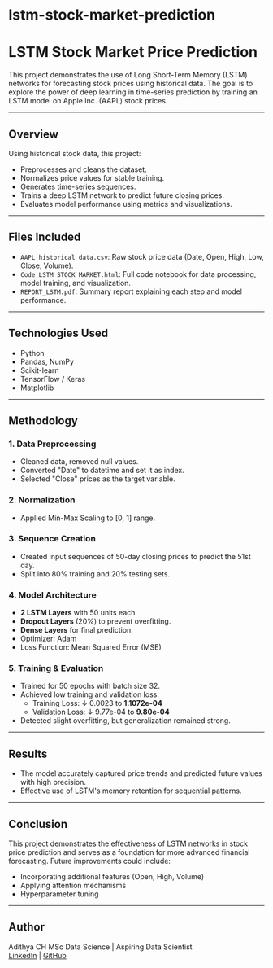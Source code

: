 # lstm-stock-market-prediction
# LSTM Stock Market Price Prediction

This project demonstrates the use of Long Short-Term Memory (LSTM) networks for forecasting stock prices using historical data. The goal is to explore the power of deep learning in time-series prediction by training an LSTM model on Apple Inc. (AAPL) stock prices.

---

##  Overview

Using historical stock data, this project:
- Preprocesses and cleans the dataset.
- Normalizes price values for stable training.
- Generates time-series sequences.
- Trains a deep LSTM network to predict future closing prices.
- Evaluates model performance using metrics and visualizations.

---

## Files Included

- `AAPL_historical_data.csv`: Raw stock price data (Date, Open, High, Low, Close, Volume).
- `Code LSTM STOCK MARKET.html`: Full code notebook for data processing, model training, and visualization.
- `REPORT_LSTM.pdf`: Summary report explaining each step and model performance.

---

## Technologies Used

- Python
- Pandas, NumPy
- Scikit-learn
- TensorFlow / Keras
- Matplotlib

---

##  Methodology

### 1. Data Preprocessing
- Cleaned data, removed null values.
- Converted "Date" to datetime and set it as index.
- Selected "Close" prices as the target variable.

### 2. Normalization
- Applied Min-Max Scaling to [0, 1] range.

### 3. Sequence Creation
- Created input sequences of 50-day closing prices to predict the 51st day.
- Split into 80% training and 20% testing sets.

### 4. Model Architecture
- **2 LSTM Layers** with 50 units each.
- **Dropout Layers** (20%) to prevent overfitting.
- **Dense Layers** for final prediction.
- Optimizer: Adam  
- Loss Function: Mean Squared Error (MSE)

### 5. Training & Evaluation
- Trained for 50 epochs with batch size 32.
- Achieved low training and validation loss:
  - Training Loss: ↓ 0.0023 to **1.1072e-04**
  - Validation Loss: ↓ 9.77e-04 to **9.80e-04**
- Detected slight overfitting, but generalization remained strong.

---

##  Results

- The model accurately captured price trends and predicted future values with high precision.
- Effective use of LSTM's memory retention for sequential patterns.

---

## Conclusion

This project demonstrates the effectiveness of LSTM networks in stock price prediction and serves as a foundation for more advanced financial forecasting. Future improvements could include:
- Incorporating additional features (Open, High, Volume)
- Applying attention mechanisms
- Hyperparameter tuning

---

##  Author

Adithya CH 
MSc Data Science | Aspiring Data Scientist  
[LinkedIn](https://www.linkedin.com/in/adithya-c-h-589345291)  | [GitHub](https://github.com/Adithyme)
